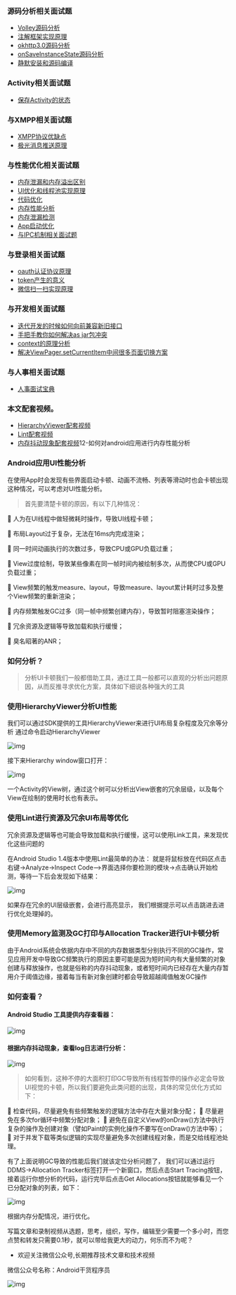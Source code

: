 ### 源码分析相关面试题

- [Volley源码分析](http://www.jianshu.com/p/ec3dc92df581)
- [注解框架实现原理](http://www.jianshu.com/p/20da6d6389e1)
- [okhttp3.0源码分析](http://www.jianshu.com/p/9ed2c2f2a52c)
- [onSaveInstanceState源码分析](http://www.jianshu.com/p/cbf9c3557d64)
- [静默安装和源码编译](http://www.jianshu.com/p/2211a5b3c37f)

### Activity相关面试题

- [保存Activity的状态](http://www.jianshu.com/p/cbf9c3557d64)

### 与XMPP相关面试题

- [XMPP协议优缺点](http://www.jianshu.com/p/2c04ac3c526a)
- [极光消息推送原理](http://www.jianshu.com/p/d88dc66908cf)

### 与性能优化相关面试题

- [内存泄漏和内存溢出区别](http://www.jianshu.com/p/5dd645b05c76)
- [UI优化和线程池实现原理](http://www.jianshu.com/p/c22398f8587f)
- [代码优化](http://www.jianshu.com/p/ebd41eab90df)
- [内存性能分析](http://www.jianshu.com/p/2665c31b9c2f)
- [内存泄漏检测](http://www.jianshu.com/p/1514c7804a06)
- [App启动优化](http://www.jianshu.com/p/f0f73fefdd43)
- [与IPC机制相关面试题](http://www.jianshu.com/p/de4793a4c2d0)

### 与登录相关面试题

- [oauth认证协议原理](http://www.jianshu.com/p/2a6ecbf8d49d)
- [token产生的意义](http://www.jianshu.com/p/9b7ce2d6c195)
- [微信扫一扫实现原理](http://www.jianshu.com/p/a9d1f21bd5e0)

### 与开发相关面试题

- [迭代开发的时候如何向前兼容新旧接口](http://www.jianshu.com/p/cbecadec98de)
- [手把手教你如何解决as jar包冲突](http://www.jianshu.com/p/30fdc391289c)
- [context的原理分析](http://www.jianshu.com/p/2706c13a1769)
- [解决ViewPager.setCurrentItem中间很多页面切换方案](http://www.jianshu.com/p/38ab6d856b56)

### 与人事相关面试题

- [人事面试宝典](http://www.jianshu.com/p/d61b553ff8c9)

### 本文配套视频。

- [HierarchyViewer配套视频](https://v.qq.com/x/page/y0393sa0jlp.html)
- [Lint配套视频](https://v.qq.com/x/page/d039381wbas.html)
- [内存抖动现象配套视频](https://v.qq.com/x/page/x0393gf7qp6.html)12-如何对android应用进行内存性能分析

### Android应用UI性能分析

在使用App时会发现有些界面启动卡顿、动画不流畅、列表等滑动时也会卡顿出现这种情况，可以考虑对UI性能分析。

> 首先要清楚卡顿的原因，有以下几种情况：

 人为在UI线程中做轻微耗时操作，导致UI线程卡顿；

 布局Layout过于复杂，无法在16ms内完成渲染；

 同一时间动画执行的次数过多，导致CPU或GPU负载过重；

 View过度绘制，导致某些像素在同一帧时间内被绘制多次，从而使CPU或GPU负载过重；

 View频繁的触发measure、layout，导致measure、layout累计耗时过多及整个View频繁的重新渲染；

 内存频繁触发GC过多（同一帧中频繁创建内存），导致暂时阻塞渲染操作；

 冗余资源及逻辑等导致加载和执行缓慢；

 臭名昭著的ANR；

### 如何分析？

> 分析UI卡顿我们一般都借助工具，通过工具一般都可以直观的分析出问题原因，从而反推寻求优化方案，具体如下细说各种强大的工具

### 使用HierarchyViewer分析UI性能

我们可以通过SDK提供的工具HierarchyViewer来进行UI布局复杂程度及冗余等分析
通过命令启动HierarchyViewer

![img](http://upload-images.jianshu.io/upload_images/4037105-913938b7dd911784.png?imageMogr2/auto-orient/strip%7CimageView2/2/w/1240)

接下来Hierarchy window窗口打开：

![img](http://upload-images.jianshu.io/upload_images/4037105-750650883b206a5d.png?imageMogr2/auto-orient/strip%7CimageView2/2/w/1240)

一个Activity的View树，通过这个树可以分析出View嵌套的冗余层级，以及每个View在绘制的使用时长也有表示。

### 使用Lint进行资源及冗余UI布局等优化

冗余资源及逻辑等也可能会导致加载和执行缓慢，这可以使用Link工具，来发现优化这些问题的

在Android Studio 1.4版本中使用Lint最简单的办法：
就是将鼠标放在代码区点击右键->Analyze->Inspect Code–>界面选择你要检测的模块->点击确认开始检测，等待一下后会发现如下结果：

![img](http://upload-images.jianshu.io/upload_images/4037105-84f3df4cfd1d4c07.png?imageMogr2/auto-orient/strip%7CimageView2/2/w/1240)

如果存在冗余的UI层级嵌套，会进行高亮显示， 我们根据提示可以点击跳进去进行优化处理掉的。

### 使用Memory监测及GC打印与Allocation Tracker进行UI卡顿分析

由于Android系统会依据内存中不同的内存数据类型分别执行不同的GC操作，常见应用开发中导致GC频繁执行的原因主要可能是因为短时间内有大量频繁的对象创建与释放操作，也就是俗称的内存抖动现象，或者短时间内已经存在大量内存暂用介于阈值边缘，接着每当有新对象创建时都会导致超越阈值触发GC操作

### 如何查看？

#### Android Studio 工具提供内存查看器：

![img](http://upload-images.jianshu.io/upload_images/4037105-26fcbce199c511c8.png?imageMogr2/auto-orient/strip%7CimageView2/2/w/1240)

#### 根据内存抖动现象，查看log日志进行分析：

![img](http://upload-images.jianshu.io/upload_images/4037105-64af051f5b7d76da.png?imageMogr2/auto-orient/strip%7CimageView2/2/w/1240)

> 如何看到，这种不停的大面积打印GC导致所有线程暂停的操作必定会导致UI视觉的卡顿，所以我们要避免此类问题的出现，具体的常见优化方式如下：

 检查代码，尽量避免有些频繁触发的逻辑方法中存在大量对象分配；
 尽量避免在多次for循环中频繁分配对象；
 避免在自定义View的onDraw()方法中执行复杂的操作及创建对象（譬如Paint的实例化操作不要写在onDraw()方法中等）；
 对于并发下载等类似逻辑的实现尽量避免多次创建线程对象，而是交给线程池处理。

有了上面说明GC导致的性能后我们就该定位分析问题了，
我们可以通过运行DDMS->Allocation Tracker标签打开一个新窗口，然后点击Start Tracing按钮，接着运行你想分析的代码，运行完毕后点击Get Allocations按钮就能够看见一个已分配对象的列表，如下：

![img](http://upload-images.jianshu.io/upload_images/4037105-8e16375acbfadf55.png?imageMogr2/auto-orient/strip%7CimageView2/2/w/1240)

根据内存分配情况，进行优化。

写篇文章和录制视频从选题，思考，组织，写作，编辑至少需要一个多小时，而您点赞和转发只需要0.1秒，就可以带给我更大的动力，何乐而不为呢？

- 欢迎关注微信公众号,长期推荐技术文章和技术视频

微信公众号名称：Android干货程序员

![img](http://upload-images.jianshu.io/upload_images/4037105-8f737b5104dd0b5d.png?imageMogr2/auto-orient/strip%7CimageView2/2/w/1240)